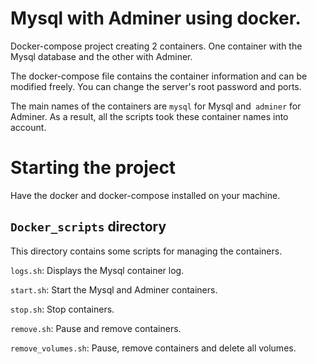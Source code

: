 # Mysql with Adminer using docker.

Docker-compose project creating 2 containers. One container with the Mysql database and the other with Adminer.

The docker-compose file contains the container information and can be modified freely. You can change the server's root password and ports.

The main names of the containers are `mysql` for Mysql and` adminer` for Adminer. As a result, all the scripts took these container names into account.

# Starting the project

Have the docker and docker-compose installed on your machine.

## `Docker_scripts` directory

This directory contains some scripts for managing the containers.

`logs.sh`: Displays the Mysql container log.

`start.sh`: Start the Mysql and Adminer containers.

`stop.sh`: Stop containers.

`remove.sh`: Pause and remove containers.

`remove_volumes.sh`: Pause, remove containers and delete all volumes.